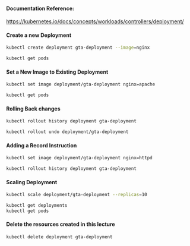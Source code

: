 #### Documentation Reference:

https://kubernetes.io/docs/concepts/workloads/controllers/deployment/

#### Create a new Deployment 
```sh
kubectl create deployment gta-deployment --image=nginx
```
```sh
kubectl get pods
```
#### Set a New Image to Existing Deployment
```sh
kubectl set image deployment/gta-deployment nginx=apache
```
```sh
kubectl get pods
```
#### Rolling Back changes
```sh
kubectl rollout history deployment gta-deployment
```
```sh
kubectl rollout undo deployment/gta-deployment
```
#### Adding a Record Instruction
```sh
kubectl set image deployment/gta-deployment nginx=httpd
```
```sh
kubectl rollout history deployment gta-deployment
```
#### Scaling Deployment

```sh
kubectl scale deployment/gta-deployment --replicas=10
```
```sh
kubectl get deployments
kubectl get pods
```

#### Delete the resources created in this lecture
```sh
kubectl delete deployment gta-deployment
```